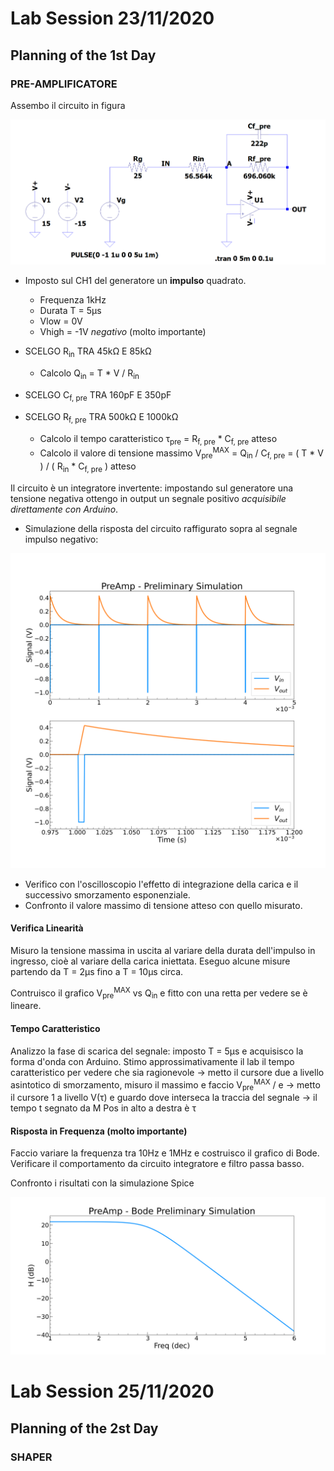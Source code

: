 # Lab Session 23/11/2020

## Planning of the 1st Day

### PRE-AMPLIFICATORE

Assembo il circuito in figura

![PreAmp Circuito](./Simulations/PreAmp/PreAmp_circuit.png)

* Imposto sul CH1 del generatore un **impulso** quadrato.
  * Frequenza 1kHz
  * Durata T = 5&mu;s
  * Vlow = 0V
  * Vhigh = -1V _negativo_ (molto importante)

* SCELGO R<sub>in</sub> TRA 45k&Omega; E 85k&Omega;
  * Calcolo Q<sub>in</sub> = T * V / R<sub>in</sub>
* SCELGO C<sub>f, pre</sub> TRA 160pF E 350pF
* SCELGO R<sub>f, pre</sub> TRA 500k&Omega; E 1000k&Omega;
  * Calcolo il tempo caratteristico &tau;<sub>pre</sub> = R<sub>f, pre</sub>  * C<sub>f, pre</sub> atteso
  * Calcolo il valore di tensione massimo V<sub>pre</sub><sup>MAX</sup> = Q<sub>in</sub> / C<sub>f, pre</sub> = ( T * V
    ) / ( R<sub>in</sub> * C<sub>f, pre</sub> ) atteso

Il circuito è un integratore invertente: impostando sul generatore una tensione negativa ottengo in output un segnale
positivo _acquisibile direttamente con Arduino_.

* Simulazione della risposta del circuito raffigurato sopra al segnale impulso negativo:

![PreAmp Simulazione](./Plots/PreAmp/Preliminary/PreAmp_preliminary_simulation.png)

* Verifico con l'oscilloscopio l'effetto di integrazione della carica e il successivo smorzamento esponenziale. 
* Confronto il valore massimo di tensione atteso con quello misurato.

#### Verifica Linearità

Misuro la tensione massima in uscita al variare della durata dell'impulso in ingresso, cioè al variare della carica
iniettata. Eseguo alcune misure partendo da T = 2&mu;s fino a T = 10&mu;s circa.

Contruisco il grafico V<sub>pre</sub><sup>MAX</sup> vs Q<sub>in</sub> e fitto con una retta per vedere se è lineare.

#### Tempo Caratteristico

Analizzo la fase di scarica del segnale: imposto T = 5&mu;s e acquisisco la forma d'onda con Arduino. Stimo
approssimativamente il lab il tempo caratteristico per vedere che sia ragionevole &rarr; metto il cursore due a livello
asintotico di smorzamento, misuro il massimo e faccio V<sub>pre</sub><sup>MAX</sup> / e &rarr; metto il cursore 1 a
livello V(&tau;) e guardo dove interseca la traccia del segnale &rarr; il tempo t segnato da M Pos in alto a destra è &tau;

#### Risposta in Frequenza (molto importante)

Faccio variare la frequenza tra 10Hz e 1MHz e costruisco il grafico di Bode. Verificare il comportamento da circuito
integratore e filtro passa basso.

Confronto i risultati con la simulazione Spice

![PreAmp Simulazione](./Plots/PreAmp/Preliminary/PreAmp_preliminary_bode_simulation.png)

# Lab Session 25/11/2020

## Planning of the 2st Day

### SHAPER 